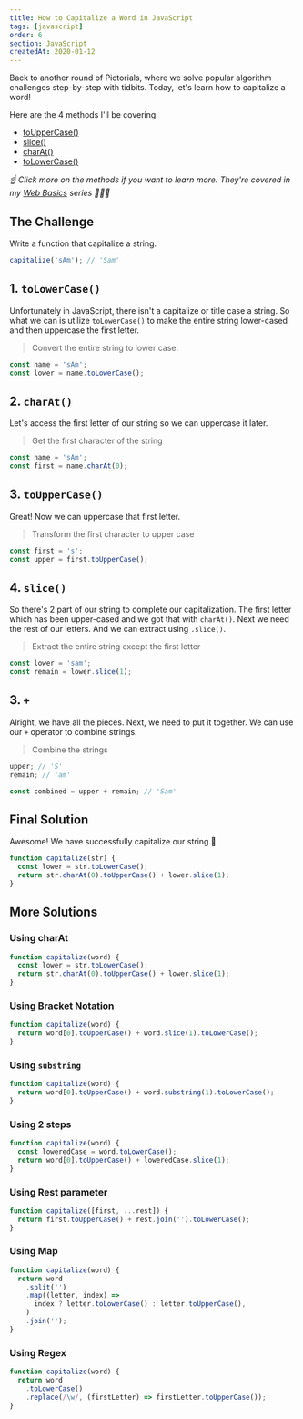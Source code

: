 ```yaml
---
title: How to Capitalize a Word in JavaScript
tags: [javascript]
order: 6
section: JavaScript
createdAt: 2020-01-12
---
```


Back to another round of Pictorials, where we solve popular algorithm challenges step-by-step with tidbits. Today, let's learn how to capitalize a word!

Here are the 4 methods I'll be covering:

- [toUpperCase()](/basics/string-touppercase)
- [slice()](/basics/string-slice)
- [charAt()](/basics/string-charat)
- [toLowerCase()](/basics/string-tolowercase)

_☝️ Click more on the methods if you want to learn more. They're covered in my [Web Basics](/basics/) series 👩🏻‍🏫_

<markdown-toc :hidden="false"></markdown-toc>

## The Challenge

Write a function that capitalize a string.

<markdown-image name="challenge"></markdown-image>

```javascript
capitalize('sAm'); // 'Sam'
```

## 1. `toLowerCase()`

Unfortunately in JavaScript, there isn't a capitalize or title case a string. So what we can is utilize `toLowerCase()` to make the entire string lower-cased and then uppercase the first letter.

> Convert the entire string to lower case.

<markdown-image name="tolowercase"></markdown-image>

```javascript
const name = 'sAm';
const lower = name.toLowerCase();
```

## 2. `charAt()`

Let's access the first letter of our string so we can uppercase it later.

> Get the first character of the string

<markdown-image name="charat"></markdown-image>

```javascript
const name = 'sAm';
const first = name.charAt(0);
```

## 3. `toUpperCase()`

Great! Now we can uppercase that first letter.

> Transform the first character to upper case

<markdown-image name="touppercase"></markdown-image>

```javascript
const first = 's';
const upper = first.toUpperCase();
```

## 4. `slice()`

So there's 2 part of our string to complete our capitalization. The first letter which has been upper-cased and we got that with `charAt()`. Next we need the rest of our letters. And we can extract using `.slice()`.

> Extract the entire string except the first letter

<markdown-image name="slice"></markdown-image>

```javascript
const lower = 'sam';
const remain = lower.slice(1);
```

## 3. `+`

Alright, we have all the pieces. Next, we need to put it together. We can use our `+` operator to combine strings.

> Combine the strings

<markdown-image name="plus"></markdown-image>

```javascript
upper; // 'S'
remain; // 'am'

const combined = upper + remain; // 'Sam'
```

## Final Solution

Awesome! We have successfully capitalize our string 🥳

<markdown-image name="result"></markdown-image>

```javascript
function capitalize(str) {
  const lower = str.toLowerCase();
  return str.charAt(0).toUpperCase() + lower.slice(1);
}
```

## More Solutions

### Using charAt

```javascript
function capitalize(word) {
  const lower = str.toLowerCase();
  return str.charAt(0).toUpperCase() + lower.slice(1);
}
```

### Using Bracket Notation

```javascript
function capitalize(word) {
  return word[0].toUpperCase() + word.slice(1).toLowerCase();
}
```

### Using `substring`

```javascript
function capitalize(word) {
  return word[0].toUpperCase() + word.substring(1).toLowerCase();
}
```

### Using 2 steps

```javascript
function capitalize(word) {
  const loweredCase = word.toLowerCase();
  return word[0].toUpperCase() + loweredCase.slice(1);
}
```

### Using Rest parameter

```javascript
function capitalize([first, ...rest]) {
  return first.toUpperCase() + rest.join('').toLowerCase();
}
```

### Using Map

```javascript
function capitalize(word) {
  return word
    .split('')
    .map((letter, index) =>
      index ? letter.toLowerCase() : letter.toUpperCase(),
    )
    .join('');
}
```

### Using Regex

```javascript
function capitalize(word) {
  return word
    .toLowerCase()
    .replace(/\w/, (firstLetter) => firstLetter.toUpperCase());
}
```
